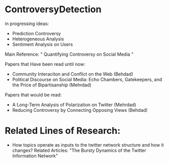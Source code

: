 # ControversyDetection
in progressing ideas:
- Prediction Controversy
- Heterogeneous Analysis
- Sentiment Analysis on Users

Main Reference:
" Quantifying Controversy on Social Media "
 
 
 
 
Papers that Have been read until now:
  - Community Interaciton and Conflict on the Web (Behdad)
  - Political Discourse on Social Media: Echo Chambers, Gatekeepers, and the Price of Bipartisanship (Mehrdad)
  
  
  
 
Papers that would be read:
  - A Long-Term Analysis of Polarization on Twitter (Mehrdad)
  - Reducing Controversy by Connecting Opposing Views (Behdad)
  
  
# Related Lines of Research:
- How topics operate as inputs to the twitter network structure and how it changes?
Related Articles:
"The Bursty Dynamics of the Twitter Information Network"

